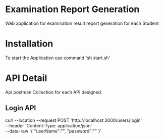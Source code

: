 # Examination Report Generation 
Web application for examination result report generation for each Student

# Installation

To start the Application use command 
'sh start.sh' 

# API Detail
Api postman Collection for each API designed. 

## Login API 
curl --location --request POST 'http://localhost:3000/users/login' \
--header 'Content-Type: application/json' \
--data-raw '{
    "userName":"",
    "password":""
}'

